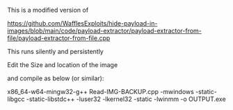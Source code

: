 This is a modified version of 

https://github.com/WafflesExploits/hide-payload-in-images/blob/main/code/payload-extractor/payload-extractor-from-file/payload-extractor-from-file.cpp

This runs silently and persistently 

Edit the Size and location of the image 

and compile as below (or similar):

x86_64-w64-mingw32-g++ Read-IMG-BACKUP.cpp -mwindows -static-libgcc -static-libstdc++ -luser32 -lkernel32 -static -lwinmm -o OUTPUT.exe
